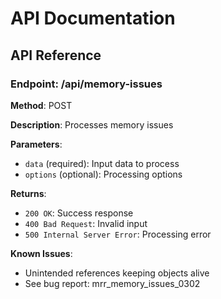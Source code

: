 # API Documentation

## API Reference

### Endpoint: /api/memory-issues

**Method**: POST

**Description**: Processes memory issues

**Parameters**:
- `data` (required): Input data to process
- `options` (optional): Processing options

**Returns**:
- `200 OK`: Success response
- `400 Bad Request`: Invalid input
- `500 Internal Server Error`: Processing error

**Known Issues**:
- Unintended references keeping objects alive
- See bug report: mrr_memory_issues_0302
